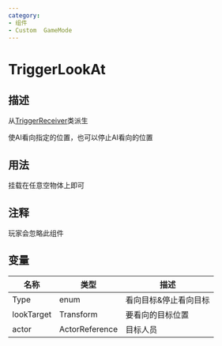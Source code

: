 ```yaml
---
category: 
- 组件
- Custom  GameMode
---
```

# TriggerLookAt
## 描述
从[TriggerReceiver](./TriggerReceiver.md)类派生

使AI看向指定的位置，也可以停止AI看向的位置
## 用法

挂载在任意空物体上即可

## 注释

玩家会忽略此组件

## 变量
| 名称 | 类型 | 描述 |
| ----------- | ----------- | ----------- |
| Type | enum | 看向目标&停止看向目标 |  
| lookTarget | Transform | 要看向的目标位置 |  
| actor | ActorReference | 目标人员 |  
